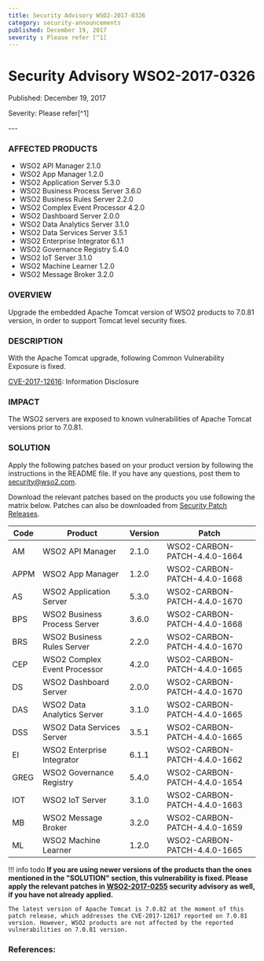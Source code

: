 ```yaml
---
title: Security Advisory WSO2-2017-0326
category: security-announcements
published: December 19, 2017
severity : Please refer [^1]
---
```


# Security Advisory WSO2-2017-0326

<p class="doc-info">Published: December 19, 2017</p>
<p class="doc-info">Severity: Please refer[^1]</p>
---

### AFFECTED PRODUCTS
* WSO2 API Manager 2.1.0
* WSO2 App Manager 1.2.0
* WSO2 Application Server 5.3.0
* WSO2 Business Process Server 3.6.0
* WSO2 Business Rules Server 2.2.0
* WSO2 Complex Event Processor 4.2.0
* WSO2 Dashboard Server 2.0.0
* WSO2 Data Analytics Server 3.1.0
* WSO2 Data Services Server 3.5.1
* WSO2 Enterprise Integrator  6.1.1
* WSO2 Governance Registry 5.4.0
* WSO2 IoT Server 3.1.0
* WSO2 Machine Learner 1.2.0
* WSO2 Message Broker 3.2.0


### OVERVIEW
Upgrade the embedded Apache Tomcat version of WSO2 products to 7.0.81 version, in order to support Tomcat level security fixes.


### DESCRIPTION
With the Apache Tomcat upgrade, following Common Vulnerability Exposure is fixed.

[CVE-2017-12616](https://cve.mitre.org/cgi-bin/cvename.cgi?name=CVE-2017-12616): Information Disclosure


### IMPACT
The WSO2 servers are exposed to known vulnerabilities of Apache Tomcat versions prior to 7.0.81.


### SOLUTION
Apply the following patches based on your product version by following the instructions in the README file. If you have any questions, post them to <security@wso2.com>.

Download the relevant patches based on the products you use following the matrix below. Patches can also be downloaded from [Security Patch Releases](https://wso2.com/security-patch-releases/).


| **Code** | **Product**                  | **Version** | **Patch**                        |
| -------- | ---------------------------- | ----------- | -------------------------------- |
| AM       | WSO2 API Manager             | 2.1.0       | WSO2-CARBON-PATCH-4.4.0-1664 |
| APPM     | WSO2 App Manager             | 1.2.0       | WSO2-CARBON-PATCH-4.4.0-1668 |
| AS       | WSO2 Application Server      | 5.3.0       | WSO2-CARBON-PATCH-4.4.0-1670 |
| BPS      | WSO2 Business Process Server | 3.6.0       | WSO2-CARBON-PATCH-4.4.0-1668 |
| BRS      | WSO2 Business Rules Server   | 2.2.0       | WSO2-CARBON-PATCH-4.4.0-1670 |
| CEP      | WSO2 Complex Event Processor | 4.2.0       | WSO2-CARBON-PATCH-4.4.0-1665 |
| DS       | WSO2 Dashboard Server        | 2.0.0       | WSO2-CARBON-PATCH-4.4.0-1670 |
| DAS      | WSO2 Data Analytics Server   | 3.1.0       | WSO2-CARBON-PATCH-4.4.0-1665 |
| DSS      | WSO2 Data Services Server    | 3.5.1       | WSO2-CARBON-PATCH-4.4.0-1665 |
| EI       | WSO2 Enterprise Integrator   | 6.1.1       | WSO2-CARBON-PATCH-4.4.0-1662 |
| GREG     | WSO2 Governance Registry     | 5.4.0       | WSO2-CARBON-PATCH-4.4.0-1654 |
| IOT      | WSO2 IoT Server              | 3.1.0       | WSO2-CARBON-PATCH-4.4.0-1663 |
| MB       | WSO2 Message Broker          | 3.2.0       | WSO2-CARBON-PATCH-4.4.0-1659 |
| ML       | WSO2 Machine Learner         | 1.2.0       | WSO2-CARBON-PATCH-4.4.0-1665 |


!!! info todo
    **If you are using newer versions of the products than the ones mentioned in the "SOLUTION" section, this vulnerability is fixed. Please apply the relevant patches in [WSO2-2017-0255](https://docs.wso2.com/display/Security/Security+Advisory+WSO2-2017-0255) security advisory as well, if you have not already applied.**

    The latest version of Apache Tomcat is 7.0.82 at the moment of this patch release, which addresses the CVE-2017-12617 reported on 7.0.81 version. However, WSO2 products are not affected by the reported vulnerabilities on 7.0.81 version.


### References:
[^1]: [https://tomcat.apache.org/security-7.html#Fixed_in_Apache_Tomcat_7.0.81](https://tomcat.apache.org/security-7.html#Fixed_in_Apache_Tomcat_7.0.81)

